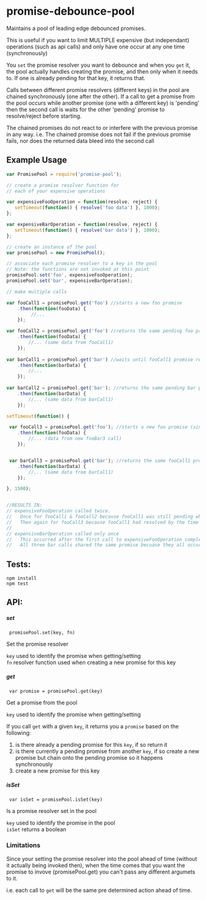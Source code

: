 # promise-debounce-pool

Maintains a pool of leading edge debounced promises.

This is useful if you want to limit MULTIPLE expensive (but independant) operations (such as api calls) and only 
have one occur at any one time (synchronously)

You `set` the promise resolver you want to debounce and when you `get` it, the pool actually handles creating the promise, and then
only when it needs to. If one is already pending for that key, it returns that.

Calls between different promise resolvers (different keys) in the pool are chained synchronously (one after the other).
If a call to get a promise from the pool occurs while another promise (one with a different key) is 'pending'
then the second call is waits for the other 'pending' promise to resolve/reject before starting.

The chained promises do not react to or interfere with the previous promise in any way. 
i.e. The chained promise does not fail if the previous promise fails, nor does the returned data bleed into the 
second call

## Example Usage
 

```js
var PromisePool = require('promise-pool');

// create a promise resolver function for
// each of your expensive operations 

var expensiveFooOperation = function(resolve, reject) {
   setTimeout(function() { resolve('foo data') }, 1000);
};

var expensiveBarOperation = function(resolve, reject) {
   setTimeout(function() { resolve('bar data') }, 1000);
};

// create an instance of the pool
var promisePool = new PromisePool();

// associate each promise resolver to a key in the pool
// Note: the functions are not invoked at this point
promisePool.set('foo', expensiveFooOperation);
promisePool.set('bar', expensiveBarOperation);

// make multiple calls

var fooCall1 = promisePool.get('foo') //starts a new foo promise
    .then(function(fooData) {
         //...
    }); 

var fooCall2 = promisePool.get('foo') //returns the same pending foo promise (fooCall1)
    .then(function(fooData) {
        //... (same data from fooCall1)
    }); 
    
var barCall1 = promisePool.get('bar') //waits until fooCall1 promise resolved/rejected then creates a new bar promise
    .then(function(barData) {
        //...
    }); 
    
var barCall2 = promisePool.get('bar'); //returns the same pending bar promise (barCall1)
    .then(function(barData) {
        //... (same data from barCall1)
    }); 

setTimeout(function() {

 var fooCall3 = promisePool.get('foo'); //starts a new foo promise (since previous fooCall1 promise has now resolved)
    .then(function(fooData) {
        //... (data from new fooBar3 call)
    }); 


 var barCall3 = promisePool.get('bar'); //returns the same fooCall1 promise from before, its still pending
    .then(function(barData) {
        //... (same data from barCall1)
    }); 

}, 1500);


//RESULTS IN:
// expensiveFooOperation called twice. 
//   Once for fooCall1 & fooCall2 because fooCall1 was still pending whn fooCall2 occurred
//   Then again for fooCall3 because fooCall1 had resolved by the time fooCall3 occurred. 
//
// expensiveBarOperation called only once
//   This occurred after the first call to expensiveFooOperation completed. 
//   All three bar calls shared the same promise becuase they all occurred before barCall1 had resolved.
```

## Tests:

```
npm install
npm test
```

## API:

##### set
` promisePool.set(key, fn)` 

Set the promise resolver

`key` used to identify the promise when getting/setting \
`fn` resolver function used when creating a new promise for this key


##### get
` var promise = promisePool.get(key)`

Get a promise from the pool

`key` used to identify the promise when getting/setting

If you call `get` with a given `key`, it returns you a `promise` based on the following:
1) is there already a pending promise for this `key`, if so return it
2) is there currently a pending promise from another `key`, if so create a new promise but chain
   onto the pending promise so it happens synchronously
3) create a new promise for this key


##### isSet
` var isSet = promisePool.isSet(key)`

Is a promise resolver set in the pool

`key` used to identify the promise in the pool \
`isSet` returns a boolean


### Limitations
Since your setting the promise resolver into the pool ahead of time (without it actually being invoked then),
when the time comes that you want the promise to invove (promisePool.get) you can't pass any different argumets to it.

i.e. each call to `get` will be the same pre determined action ahead of time.

